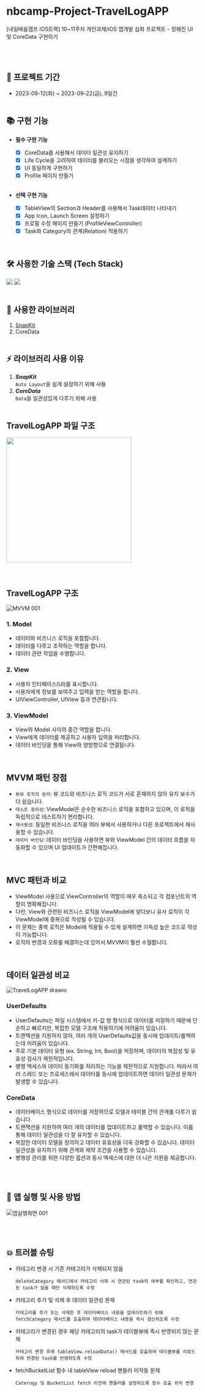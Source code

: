 # nbcamp-Project-TravelLogAPP
[내일배움캠프 iOS트랙] 10~11주차 개인과제/iOS 앱개발 심화 프로젝트 - 정해진 UI 및 CoreData 구현하기
<br><br><br><br>


## 📆 프로젝트 기간
* 2023-09-12(화) ~ 2023-09-22(금), 9일간
<br><br>

## 📚 구현 기능
- **필수 구현 기능**
    - [x] CoreData를 사용해서 데이터 일관성 유지하기
    - [x] Life Cycle을 고려하여 데이터를 불러오는 시점을 생각하여 설계하기
    - [x] UI 동일하게 구현하기
    - [x] Profile 페이지 만들기
   <br>
  
- **선택 구현 기능**
    - [x] TableView의 Section과 Header를 사용해서 Task데이터 나타내기
    - [x] App Icon, Launch Screen 설정하기
    - [x] 프로필 수정 페이지 만들기 (ProfileViewController)
    - [x] Task와 Category의 관계(Relation) 적용하기
<br>

##  🛠️ 사용한 기술 스택 (Tech Stack)

<img src="https://img.shields.io/badge/Xcode-147EFB?style=for-the-badge&logo=Xcode&logoColor=white"/></a>
<img src="https://img.shields.io/badge/Swift-F05138?style=for-the-badge&logo=Swift&logoColor=white"/></a>
<br><br>
<div align="left">

## 🏹 사용한 라이브러리

1. [SnapKit](https://github.com/SnapKit/SnapKit)
2. CoreData
<br><br>

## ⚡️ 라이브러리 사용 이유
1. ***SnapKit*** <br>
`Auto Layout`을 쉽게 설정하기 위해 사용
2. ***CoreData*** <br>
`Data`을 일관성있게 다루기 위해 사용
<br><br>

## TravelLogAPP 파일 구조
<div style="display: flex; flex-direction: row;">
    <img width="327" src="https://github.com/anfgbwl/TravelLogAPP/assets/53863005/f2f4295d-4b94-47b8-bb0c-351dc6f07dea">
</div>
<br><br>

## TravelLogAPP 구조
![‎MVVM ‎001](https://github.com/anfgbwl/TravelLogAPP/assets/53863005/cab2af85-5de3-4c9a-a2d2-7fc0d251b34c)


### 1. Model
- 데이터와 비즈니스 로직을 포함합니다.
- 데이터를 다루고 조작하는 역할을 합니다.
- 데이터 관련 작업을 수행합니다.

### 2. View
- 사용자 인터페이스(UI)를 표시합니다.
- 사용자에게 정보를 보여주고 입력을 받는 역할을 합니다.
- UIViewController, UIView 등과 연관됩니다.

### 3. ViewModel
- View와 Model 사이의 중간 역할을 합니다.
- View에게 데이터를 제공하고 사용자 입력을 처리합니다.
- 데이터 바인딩을 통해 View와 양방향으로 연결됩니다.
<br>

## MVVM 패턴 장점
- `뷰와 로직의 분리`: 뷰 코드와 비즈니스 로직 코드가 서로 혼재하지 않아 유지 보수가 더 쉽습니다.
- `테스트 용이성`: ViewModel은 순수한 비즈니스 로직을 포함하고 있으며, 이 로직을 독립적으로 테스트하기 편리합니다.
- `재사용성`: 동일한 비즈니스 로직을 여러 뷰에서 사용하거나 다른 프로젝트에서 재사용할 수 있습니다.
- `데이터 바인딩`: 데이터 바인딩을 사용하면 뷰와 ViewModel 간의 데이터 흐름을 자동화할 수 있으며 UI 업데이트가 간편해집니다.
<br>

## MVC 패턴과 비교
- ViewModel 사용으로 ViewController의 역할이 매우 축소되고 각 컴포넌트의 역할이 명확해집니다.
- 다만, View와 관련된 비즈니스 로직을 ViewModel에 넣다보니 유사 로직이 각 ViewModel에 중복으로 작성될 수 있습니다.
- 이 문제는 중복 로직은 Model에 적용될 수 있게 설계하면 가독성 높은 코드로 작성이 가능합니다.
- 로직의 변경과 오류를 해결하는데 있어서 MVVM이 훨씬 수월합니다.
<br>

## 데이터 일관성 비교
![TravelLogAPP drawio](https://github.com/anfgbwl/TravelLogAPP/assets/53863005/ef2ebde9-d9fe-44d5-8eab-445a6857aade)

### UserDefaults
- UserDefaults는 파일 시스템에서 키-값 쌍 형식으로 데이터를 저장하기 때문에 단순하고 빠르지만, 복잡한 모델 구조에 적용하기에 어려움이 있습니다.
- 트랜잭션을 지원하지 않아, 여러 개의 UserDefaults값을 동시에 업데이트/롤백하는데 어려움이 있습니다.
- 주로 기본 데이터 유형 (ex. String, Int, Bool)을 저장하며, 데이터의 복잡성 및 유효성 검사가 제한적입니다.
- 병행 액세스와 데이터 동기화를 처리하는 기능을 제한적으로 지원합니다. 따라서 여러 스레드 또는 프로세스에서 데이터를 동시에 업데이트하면 데이터 일관성 문제가 발생할 수 있습니다.

### CoreData
- 데이터베이스 형식으로 데이터를 저장하므로 모델과 테이블 간의 관계를 다루기 쉽습니다.
- 트랜잭션을 지원하여 여러 개의 데이터를 업데이트하고 롤백할 수 있습니다. 이를 통해 데이터 일관성을 더 잘 유지할 수 있습니다.
- 복잡한 데이터 모델을 정의하고 데이터 유효성을 더욱 강화할 수 있습니다. 데이터 일관성을 유지하기 위해 관계와 제약 조건을 사용할 수 있습니다.
- 병행성 관리를 위한 다양한 옵션과 동시 액세스에 대한 더 나은 지원을 제공합니다.

  
<br><br>

## 🧐 앱 실행 및 사용 방법
![‎앱실행화면 ‎001](https://github.com/anfgbwl/TravelLogAPP/assets/53863005/b389e075-4b09-4e85-9f74-9128f2f5921f)



<br><br>

## 💥 트러블 슈팅
- 카테고리 변경 시 기존 카테고리가 삭제되지 않음
  ```
  deleteCategory 메서드에서 카테고리 삭제 시 연관된 task의 여부를 확인하고, 연관된 task가 없을 때만 삭제하도록 수정
  ```
- 카테고리 추가 및 삭제 후 데이터 일관성 문제
  ```
  카테고리를 추가 또는 삭제한 후 데이터베이스 내용을 업데이트하기 위해 fetchCategory 메서드를 호출하여 데이터베이스 내용을 즉시 갱신하도록 수정
  ```
- 카테고리가 변경된 경우 해당 카테고리의 task가 테이블뷰에 즉시 반영되지 않는 문제
  ```
  카테고리 변경 후에 tableView.reloadData() 메서드를 호출하여 테이블뷰를 리로드하여 변경된 task를 반영하도록 수정
  ```
- fetchBucketList 함수 내 tableView reload 핸들러 미작동 문제
  ```
  Caterogy 및 BucketList fetch 이전에 핸들러를 설정하도록 함수 호출 위치 변경
  ```
